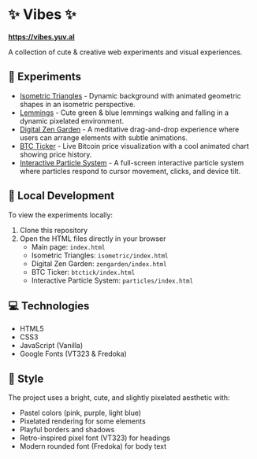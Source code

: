 # ✨ Vibes ✨

**https://vibes.yuv.al**

A collection of cute & creative web experiments and visual experiences.

## 🌈 Experiments

- [Isometric Triangles](/isometric/) - Dynamic background with animated geometric shapes in an isometric perspective.
- [Lemmings](/lemmings/) - Cute green & blue lemmings walking and falling in a dynamic pixelated environment.
- [Digital Zen Garden](/zengarden/) - A meditative drag-and-drop experience where users can arrange elements with subtle animations.
- [BTC Ticker](/btctick/) - Live Bitcoin price visualization with a cool animated chart showing price history.
- [Interactive Particle System](/particles/) - A full-screen interactive particle system where particles respond to cursor movement, clicks, and device tilt.

## 🚀 Local Development

To view the experiments locally:

1. Clone this repository
2. Open the HTML files directly in your browser
   - Main page: `index.html`
   - Isometric Triangles: `isometric/index.html`
   - Digital Zen Garden: `zengarden/index.html`
   - BTC Ticker: `btctick/index.html`
   - Interactive Particle System: `particles/index.html`

## 💻 Technologies

- HTML5
- CSS3
- JavaScript (Vanilla)
- Google Fonts (VT323 & Fredoka)

## 🎨 Style

The project uses a bright, cute, and slightly pixelated aesthetic with:
- Pastel colors (pink, purple, light blue)
- Pixelated rendering for some elements
- Playful borders and shadows
- Retro-inspired pixel font (VT323) for headings
- Modern rounded font (Fredoka) for body text
